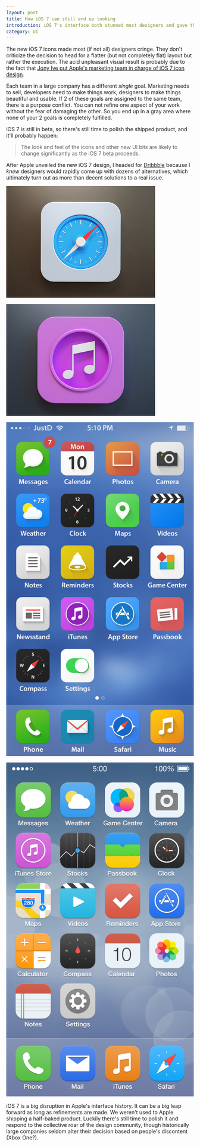 ```yaml
---
layout: post
title: How iOS 7 can still end up looking
introduction: iOS 7's interface both stunned most designers and gave them an excuse to score some Dribbble shots.
category: UI
---
```


The new iOS 7 icons made most (if not all) designers cringe. They don't criticize the decision to head for a flatter (but not completely flat) layout but rather the execution. The acid unpleasant visual result is probably due to the fact that [Jony Ive put Apple's marketing team in charge of iOS 7 icon design](http://www.macrumors.com/2013/06/12/jony-ive-put-apples-marketing-team-in-charge-of-ios-7-icon-design/).

Each team in a large company has a different *single* goal. Marketing needs to sell, developers need to make things work, designers to make things beautiful and usable. If 2 of these goals are assigned to the same team, there is a purpose conflict. You can not refine one aspect of your work without the fear of damaging the other. So you end up in a gray area where none of your 2 goals is completely fulfilled.

iOS 7 is still in beta, so there's still time to polish the shipped product, and it'll probably happen:

> The look and feel of the icons and other new UI bits are likely to change significantly as the iOS 7 beta proceeds.

After Apple unveiled the new iOS 7 design, I headed for [Dribbble](http://dribbble.com/tags/ios7) because I *knew* designers would rapidly come up with dozens of alternatives, which ultimately turn out as more than decent solutions to a real issue.

[![iOS 7](/images/ios7-safari-icon.jpg)](http://dribbble.com/shots/1111319-I-know-I-know)

[![iOS 7](/images/ios7-itunes-icon.jpg)](http://dribbble.com/shots/1112950-iTunes-iOS7)

[![iOS 7](/images/ios7-redesign.png)](http://dribbble.com/shots/1112094-iOS-7)

[![iOS 7](/images/ios7-reimagined.png)](http://dribbble.com/shots/1111638-iOS7-Reimagined)

iOS 7 is a big disruption in Apple's interface history. It can be a big leap forward as long as refinements are made. We weren't used to Apple shipping a half-baked product. Luckily there's still time to polish it and respond to the collective roar of the design community, though historically large companies seldom alter their decision based on people's discontent (Xbox One?).
